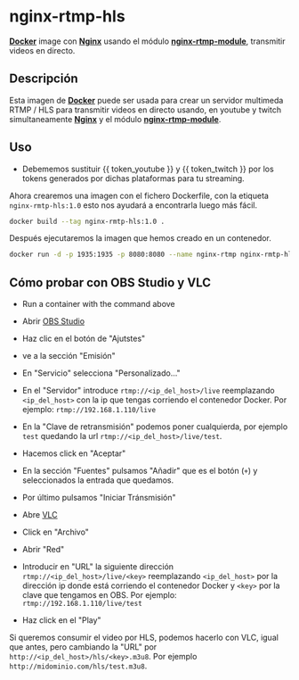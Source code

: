 # nginx-rtmp-hls

[**Docker**](https://www.docker.com/) image con [**Nginx**](http://nginx.org/en/) usando el módulo [**nginx-rtmp-module**](https://github.com/arut/nginx-rtmp-module), transmitir videos en directo.

## Descripción

Esta imagen de [**Docker**](https://www.docker.com/) puede ser usada para crear un servidor multimeda RTMP / HLS para transmitir videos en directo usando, en youtube y twitch simultaneamente [**Nginx**](http://nginx.org/en/) y el módulo [**nginx-rtmp-module**](https://github.com/arut/nginx-rtmp-module).

## Uso

* Debememos sustituir {{ token_youtube }} y {{ token_twitch }} por los tokens generados por dichas plataformas para tu streaming.

Ahora crearemos una imagen con el fichero Dockerfile, con la etiqueta `nginx-rmtp-hls:1.0` esto nos ayudará a encontrarla luego más fácil.

```bash
docker build --tag nginx-rmtp-hls:1.0 .
```

Después ejecutaremos la imagen que hemos creado en un contenedor.

```bash
docker run -d -p 1935:1935 -p 8080:8080 --name nginx-rtmp nginx-rmtp-hls:1.0
```


## Cómo probar con OBS Studio y VLC

* Run a container with the command above


* Abrir [OBS Studio](https://obsproject.com/)
* Haz clic en el botón de "Ajutstes"
* ve a la sección "Emisión"
* En "Servicio" selecciona "Personalizado..."
* En el "Servidor" introduce `rtmp://<ip_del_host>/live` reemplazando `<ip_del_host>` con la ip que tengas corriendo el contenedor Docker. Por ejemplo: `rtmp://192.168.1.110/live`
* En la "Clave de retransmisión" podemos poner cualquierda, por ejemplo `test` quedando la url `rtmp://<ip_del_host>/live/test`.
* Hacemos click en "Aceptar"
* En la sección "Fuentes" pulsamos "Añadir" que es el botón (`+`) y seleccionados la entrada que quedamos.
* Por último pulsamos "Iniciar Tránsmisión"


* Abre [VLC](http://www.videolan.org/vlc/index.html)
* Click en "Archivo"
* Abrir "Red"
* Introducir en "URL" la siguiente dirección `rtmp://<ip_del_host>/live/<key>` reemplazando `<ip_del_host>` por la dirección ip donde está corriendo el contenedor Docker y `<key>` por la clave que tengamos en OBS. Por ejemplo: `rtmp://192.168.1.110/live/test`
* Haz click en el "Play"


Si queremos consumir el video por HLS, podemos hacerlo con VLC, igual que antes, pero cambiando la "URL" por `http://<ip_del_host>/hls/<key>.m3u8`. Por ejemplo `http://midominio.com/hls/test.m3u8`.


